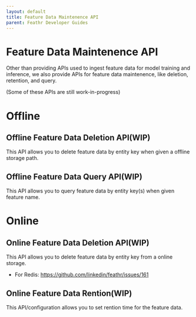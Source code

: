 ```yaml
---
layout: default
title: Feature Data Maintenence API
parent: Feathr Developer Guides
---
```


# Feature Data Maintenence API
Other than providing APIs used to ingest feature data for model training and inference, we also provide APIs for feature data maintenence, like deletion, retention, and query.

(Some of these APIs are still work-in-progress)

# Offline
## Offline Feature Data Deletion API(WIP)
This API allows you to delete feature data by entity key when given a offline storage path.

## Offline Feature Data Query API(WIP)
This API allows you to query feature data by entity key(s) when given feature name.

# Online
## Online Feature Data Deletion API(WIP)
This API allows you to delete feature data by entity key from a online storage.
* For Redis: https://github.com/linkedin/feathr/issues/161

## Online Feature Data Rention(WIP)
This API/configuration allows you to set rention time for the feature data.
